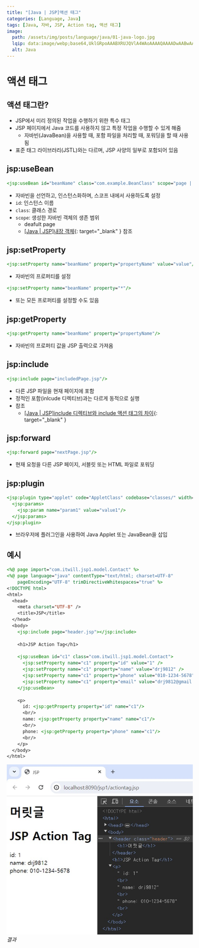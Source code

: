 ```yaml
---
title: "[Java | JSP]액션 태그"
categories: [Language, Java]
tags: [Java, 자바, JSP, Action tag, 액션 태그]
image:
  path: /assets/img/posts/language/java/01-java-logo.jpg
  lqip: data:image/webp;base64,UklGRpoAAABXRUJQVlA4WAoAAAAQAAAADwAABwAAQUxQSDIAAAARL0AmbZurmr57yyIiqE8oiG0bejIYEQTgqiDA9vqnsUSI6H+oAERp2HZ65qP/VIAWAFZQOCBCAAAA8AEAnQEqEAAIAAVAfCWkAALp8sF8rgRgAP7o9FDvMCkMde9PK7euH5M1m6VWoDXf2FkP3BqV0ZYbO6NA/VFIAAAA
  alt: Java
---
```


# 액션 태그

## 액션 태그란?

- JSP에서 미리 정의된 작업을 수행하기 위한 특수 태그
- JSP 페이지에서 Java 코드를 사용하지 않고 특정 작업을 수행할 수 있게 해줌
  + 자바빈(JavaBean)을 사용할 때, 포함 파일을 처리할 때, 포워딩을 할 때 사용됨
- 표준 태그 라이브러리(JSTL)와는 다르며, JSP 사양의 일부로 포함되어 있음

## jsp:useBean

```jsp
<jsp:useBean id="beanName" class="com.example.BeanClass" scope="page | request | session | application"/>
```

- 자바빈을 선언하고, 인스턴스화하며, 스코프 내에서 사용하도록 설정
- `id`: 인스턴스 이름
- `class`: 클래스 경로
- `scope`: 생성한 자바빈 객체의 생존 범위
  + deafult page
  + [[Java \| JSP]내장 객체](https://drj9812.github.io/posts/implicit-objects/){: target="_blank" } 참조

## jsp:setProperty

```jsp
<jsp:setProperty name="beanName" property="propertyName" value="value"/>
```

- 자바빈의 프로퍼티를 설정

```jsp
<jsp:setProperty name="beanName" property="*"/>
```

- 또는 모든 프로퍼티를 설정할 수도 있음

## jsp:getProperty

```jsp
<jsp:getProperty name="beanName" property="propertyName"/>
```

- 자바빈의 프로퍼티 값을 JSP 출력으로 가져옴

## jsp:include

```jsp
<jsp:include page="includedPage.jsp"/>
```

- 다른 JSP 파일을 현재 페이지에 포함
- 정적인 포함(inlcude 디렉티브)과는 다르게 동적으로 실행
- 참조
  + [[Java \| JSP]include 디렉티브와 include 액션 태그의 차이](https://drj9812.github.io/posts/the-difference-between-include-directive-and-include-action-tag/){: target="_blank" }

## jsp:forward

```jsp
<jsp:forward page="nextPage.jsp"/>
```

- 현재 요청을 다른 JSP 페이지, 서블릿 또는 HTML 파일로 포워딩

## jsp:plugin

```jsp
<jsp:plugin type="applet" code="AppletClass" codebase="classes/" width="300" height="300">
  <jsp:params>
    <jsp:param name="param1" value="value1"/>
  </jsp:params>
</jsp:plugin>
```

- 브라우저에 플러그인을 사용하여 Java Applet 또는 JavaBean을 삽입

## 예시

```jsp
<%@ page import="com.itwill.jsp1.model.Contact" %>
<%@ page language="java" contentType="text/html; charset=UTF-8"
    pageEncoding="UTF-8" trimDirectiveWhitespaces="true" %>
<!DOCTYPE html>
<html>
  <head>
    <meta charset="UTF-8" />
    <title>JSP</title>
  </head>
  <body>
    <jsp:include page="header.jsp"></jsp:include>

    <h1>JSP Action Tag</h1>

    <jsp:useBean id="c1" class="com.itwill.jsp1.model.Contact">
      <jsp:setProperty name="c1" property="id" value="1" />
      <jsp:setProperty name="c1" property="name" value="drj9812" />
      <jsp:setProperty name="c1" property="phone" value="010-1234-5678" />
      <jsp:setProperty name="c1" property="email" value="drj9812@gmail.com" />
    </jsp:useBean>

    <p>
      id: <jsp:getProperty property="id" name="c1"/>
      <br/>
      name: <jsp:getProperty property="name" name="c1"/>
      <br/>
      phone: <jsp:getProperty property="phone" name="c1"/>
      <br/>
    </p>
  </body>
</html>
```

![01-result-ex](/assets/img/posts/language/java/jsp/action-tags/01-result-ex.jpg)
*결과*